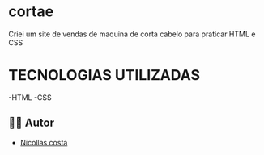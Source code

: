 # cortae
Criei um site de vendas de maquina de corta cabelo para praticar HTML e CSS

# TECNOLOGIAS UTILIZADAS
-HTML
-CSS

## 🧑‍💻 Autor

- [ Nicollas costa ](https://github.com/Nicollaspc)
